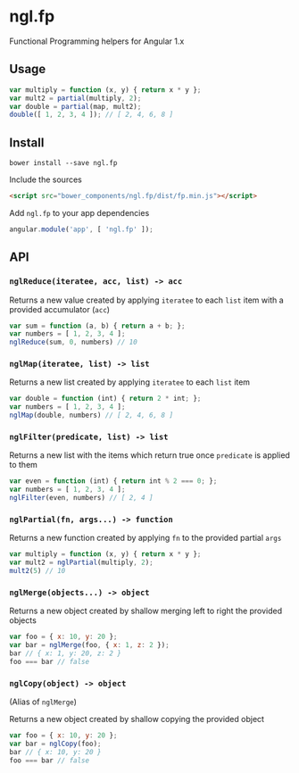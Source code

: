 ngl.fp
======

Functional Programming helpers for Angular 1.x

Usage
-----

```js
var multiply = function (x, y) { return x * y };
var mult2 = partial(multiply, 2);
var double = partial(map, mult2);
double([ 1, 2, 3, 4 ]); // [ 2, 4, 6, 8 ]
```

Install
-------

    bower install --save ngl.fp

Include the sources

```html
<script src="bower_components/ngl.fp/dist/fp.min.js"></script>
```

Add `ngl.fp` to your app dependencies

```js
angular.module('app', [ 'ngl.fp' ]);
```

API
---

### `nglReduce(iteratee, acc, list) -> acc`

Returns a new value created by applying `iteratee` to each `list` item with
a provided accumulator (`acc`)

```js
var sum = function (a, b) { return a + b; };
var numbers = [ 1, 2, 3, 4 ];
nglReduce(sum, 0, numbers) // 10
```

### `nglMap(iteratee, list) -> list`

Returns a new list created by applying `iteratee` to each `list` item

```js
var double = function (int) { return 2 * int; };
var numbers = [ 1, 2, 3, 4 ];
nglMap(double, numbers) // [ 2, 4, 6, 8 ]
```

### `nglFilter(predicate, list) -> list`

Returns a new list with the items which return true once `predicate` is applied
to them

```js
var even = function (int) { return int % 2 === 0; };
var numbers = [ 1, 2, 3, 4 ];
nglFilter(even, numbers) // [ 2, 4 ]
```

### `nglPartial(fn, args...) -> function`

Returns a new function created by applying `fn` to the provided partial `args`

```js
var multiply = function (x, y) { return x * y };
var mult2 = nglPartial(multiply, 2);
mult2(5) // 10
```

### `nglMerge(objects...) -> object`

Returns a new object created by shallow merging left to right the provided
objects

```js
var foo = { x: 10, y: 20 };
var bar = nglMerge(foo, { x: 1, z: 2 });
bar // { x: 1, y: 20, z: 2 }
foo === bar // false
```

### `nglCopy(object) -> object`

(Alias of `nglMerge`)

Returns a new object created by shallow copying the provided object

```js
var foo = { x: 10, y: 20 };
var bar = nglCopy(foo);
bar // { x: 10, y: 20 }
foo === bar // false
```
